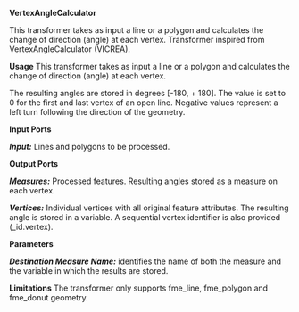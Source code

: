 **VertexAngleCalculator**

This transformer takes as input a line or a polygon and calculates the change of direction (angle) at each vertex.
Transformer inspired from VertexAngleCalculator (VICREA).

**Usage**
This transformer takes as input a line or a polygon and calculates the change of direction (angle) at each vertex.

The resulting angles are stored in degrees [-180, + 180]. The value is set to 0 for the first and last vertex of an open line. Negative values represent a left turn following the direction of the geometry.

**Input Ports**

***Input:*** Lines and polygons to be processed.

**Output Ports**

***Measures:***  Processed features. Resulting angles stored as a measure on each vertex.

***Vertices:***  Individual vertices with all original feature attributes. The resulting angle is stored in a variable. A sequential vertex identifier is also provided (_id.vertex). 

**Parameters**

***Destination Measure Name:*** identifies the name of both the measure and the variable in which the results are stored.

**Limitations**
The transformer only supports fme_line, fme_polygon and fme_donut geometry. 
